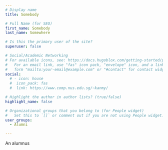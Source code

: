 ```yaml
---
# Display name
title: Somebody

# Full Name (for SEO)
first_name: Somebody
last_name: Somewhere

# Is this the primary user of the site?
superuser: false

# Social/Academic Networking
# For available icons, see: https://docs.hugoblox.com/getting-started/page-builder/#icons
#   For an email link, use "fas" icon pack, "envelope" icon, and a link in the
#   form "mailto:your-email@example.com" or "#contact" for contact widget.
social:
  # - icon: house
  #  icon_pack: fas
  #  link: https://www.comp.nus.edu.sg/~kanmy/

# Highlight the author in author lists? (true/false)
highlight_name: false

# Organizational groups that you belong to (for People widget)
#   Set this to `[]` or comment out if you are not using People widget.
user_groups:
  - Alumni

---
```

An alumnus
